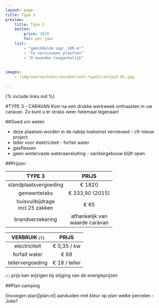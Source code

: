 ```yaml
---
layout: page
title: Type 3
preview: 
    title: Type 3
    button:
        price: 1820
        for: per jaar
    list:
        - "gemiddelde opp: 100 m²"
        - "te vernieuwen plaatsen"
        - "8 maanden toegankelijk"
        
        
images:
    - /img/overnachten/residentieel-type3/restyp3-01.jpg
    
---
```


{% include links.md %}

#TYPE 3 - CARAVAN 
Kom na een drukke werkweek onthaasten in uw caravan. Zo kunt u er straks weer helemaal tegenaan!


##Goed om weten
- deze plaatsen worden in de nabije toekomst vernieuwd - cfr nieuw project
- teller voor elektriciteit - forfait water
- gasflessen
- geen wintervaste wateraansluiting - sanitairgebouw blijft open


##Prijzen

TYPE 3                |PRIJS           |
:--------------------:|:--------------:|
standplaatsvergoeding |€ 1820               
gemeentetaks          |€ 333,90 (2015) 
huisvuilbijdrage<br>incl 25 zakken<br> | € 65    
brandverzekering      |afhankelijk van <br>waarde caravan


VERBRUIK ⑴           |PRIJS          |
:--------------------:|:-------------:|
electriciteit         | € 0,35 / kw        
forfait water         | € 68 
tellervergoeding      | € 18 / teller

⑴ prijs kan wijzigen bij stijging van de energieprijzen



##Plan camping

[invoegen plan][plan.nl]
aanduiden met kleur op plan welke percelen - Joke?

